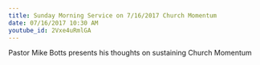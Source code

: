 ```yaml
---
title: Sunday Morning Service on 7/16/2017 Church Momentum
date: 07/16/2017 10:30 AM
youtube_id: 2Vxe4uRmlGA
---
```

Pastor Mike Botts presents his thoughts on sustaining Church Momentum


